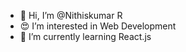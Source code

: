 - 👋 Hi, I’m @Nithiskumar R
- 😍 I’m interested in Web Development
- 🌱 I’m currently learning React.js
